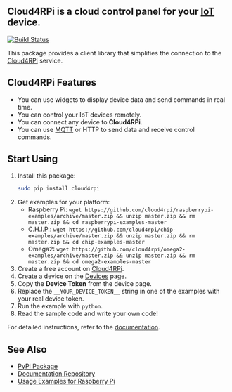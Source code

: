 **Cloud4RPi** is a cloud control panel for your [IoT](https://en.wikipedia.org/wiki/Internet_of_things) device.
-----
[![Build Status](https://travis-ci.org/cloud4rpi/cloud4rpi.svg?branch=master)](https://travis-ci.org/cloud4rpi/cloud4rpi)

This package provides a client library that simplifies the connection to the [Cloud4RPi](https://cloud4rpi.io/) service.


## Cloud4RPi Features

- You can use widgets to display device data and send commands in real time.
- You can control your IoT devices remotely.
- You can connect any device to **Cloud4RPi**.
- You can use [MQTT](https://pypi.python.org/pypi/paho-mqtt) or HTTP to send data and receive control commands.

## Start Using

1. Install this package:
    ```bash
    sudo pip install cloud4rpi
    ```
1. Get examples for your platform:
    - Raspberry Pi: `wget https://github.com/cloud4rpi/raspberrypi-examples/archive/master.zip && unzip master.zip && rm master.zip && cd raspberrypi-examples-master`
    - C.H.I.P.: `wget https://github.com/cloud4rpi/chip-examples/archive/master.zip && unzip master.zip && rm master.zip && cd chip-examples-master`
    - Omega2: `wget https://github.com/cloud4rpi/omega2-examples/archive/master.zip && unzip master.zip && rm master.zip && cd omega2-examples-master`
1. Create a free account on [Cloud4RPi](https://cloud4rpi.io).
2. Create a device on the [Devices](https://cloud4rpi.io/devices) page.
3. Copy the **Device Token** from the device page.
4. Replace the `__YOUR_DEVICE_TOKEN__` string in one of the examples with your real device token.
5. Run the example with `python`.
6. Read the sample code and write your own code!

For detailed instructions, refer to the [documentation](https://cloud4rpi.github.io/docs/).

## See Also

* [PyPI Package](https://pypi.python.org/pypi/cloud4rpi)
* [Documentation Repository](https://github.com/cloud4rpi/docs)
* [Usage Examples for Raspberry Pi](https://github.com/cloud4rpi/raspberrypi-examples)
